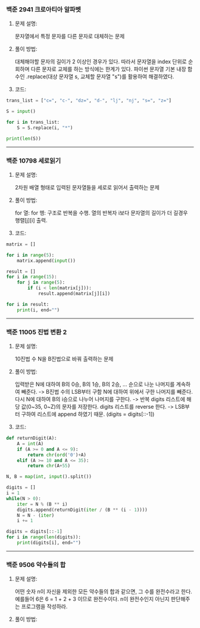### 백준 2941 크로아티아 알파벳

1. 문제 설명: 
    
    문자열에서 특정 문자를 다른 문자로 대체하는 문제

2. 풀이 방법: 
    
    대체해야할 문자의 길이가 2 이상인 경우가 있다. 
    따라서 문자열을 index 단위로 순회하며 다른 문자로 교체를 하는 방식에는 한계가 있다.
    파이썬 문자열 기본 내장 함수인 .replace(대상 문자열 s, 교체할 문자열 "s")를 활용하여 해결하였다.

3. 코드:
```python
trans_list = ["c=", "c-", "dz=", "d-", "lj", "nj", "s=", "z="]

S = input()

for i in trans_list:
    S = S.replace(i, "*")

print(len(S))
```
***
### 백준 10798 세로읽기

1. 문제 설명:

    2차원 배열 형태로 입력된 문자열들을 세로로 읽어서 출력하는 문제

2. 풀이 방법:

    for 열:
        for 헹:
    구조로 반복을 수행.
    열의 반복자 i보다 문자열의 길이가 더 길경우 행렬[j][i] 출력.

3. 코드:
```python
matrix = []

for i in range(5):
    matrix.append(input())

result = []
for i in range(15):
    for j in range(5):
        if (i < len(matrix[j])):
            result.append(matrix[j][i])

for i in result:
    print(i, end="")
```
***
### 백준 11005 진법 변환 2

1. 문제 설명:

    10진법 수 N을 B진법으로 바꿔 출력하는 문제

2. 풀이 방법:

    입력받은 N에 대하여 B의 0승, B의 1승, B의 2승, ... 순으로 나눈 나머지를 계속하여 빼준다. -> B진법 수의 LSB부터 구함
    N에 대하여 위에서 구한 나머지를 빼준다.
    다시 N에 대하여 B의 i승으로 나누어 나머지를 구한다. -> 반복
    digits 리스트에 해당 값(0~35, 0~Z)의 문자를 저장한다.
    digits 리스트를 reverse 한다. -> LSB부터 구하여 리스트에 append 하였기 때문. (digits = digits[::-1])

3. 코드:
```python
def returnDigit(A):
    A = int(A)
    if (A >= 0 and A <= 9):
        return chr(ord('0')+A)
    elif (A >= 10 and A <= 35):
        return chr(A+55)

N, B = map(int, input().split())

digits = []
i = 1
while(N > 0):
    iter = N % (B ** i)
    digits.append(returnDigit(iter / (B ** (i - 1))))
    N = N - (iter)
    i += 1

digits = digits[::-1]
for i in range(len(digits)):
    print(digits[i], end="")
```
***
### 백준 9506 약수들의 합

1. 문제 설명:

    어떤 숫자 n이 자신을 제외한 모든 약수들의 합과 같으면, 그 수를 완전수라고 한다.
    예를들어 6은 6 = 1 + 2 + 3 이므로 완전수이다.
    n이 완전수인지 아닌지 판단해주는 프로그램을 작성하라.

2. 풀이 방법:

